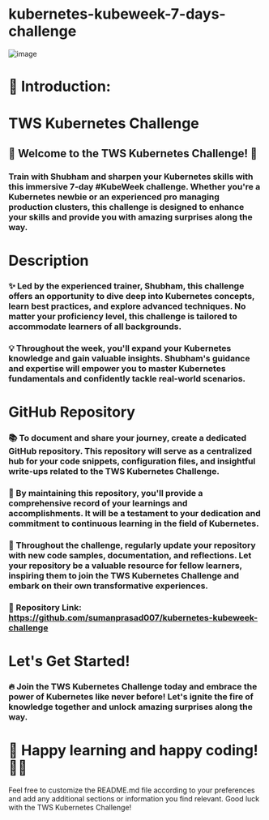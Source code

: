 # kubernetes-kubeweek-7-days-challenge

![image](https://user-images.githubusercontent.com/55047333/234264344-f8efde5b-cd50-487a-89ef-b19e5477a6ac.png)

# 📍 Introduction:

# TWS Kubernetes Challenge

## 🎉 Welcome to the TWS Kubernetes Challenge! 🚀

### Train with Shubham and sharpen your Kubernetes skills with this immersive 7-day #KubeWeek challenge. Whether you're a Kubernetes newbie or an experienced pro managing production clusters, this challenge is designed to enhance your skills and provide you with amazing surprises along the way.

# Description
### ✨ Led by the experienced trainer, Shubham, this challenge offers an opportunity to dive deep into Kubernetes concepts, learn best practices, and explore advanced techniques. No matter your proficiency level, this challenge is tailored to accommodate learners of all backgrounds.

### 💡 Throughout the week, you'll expand your Kubernetes knowledge and gain valuable insights. Shubham's guidance and expertise will empower you to master Kubernetes fundamentals and confidently tackle real-world scenarios.

# GitHub Repository
### 📚 To document and share your journey, create a dedicated GitHub repository. This repository will serve as a centralized hub for your code snippets, configuration files, and insightful write-ups related to the TWS Kubernetes Challenge.

### 🌟 By maintaining this repository, you'll provide a comprehensive record of your learnings and accomplishments. It will be a testament to your dedication and commitment to continuous learning in the field of Kubernetes.

### 🚀 Throughout the challenge, regularly update your repository with new code samples, documentation, and reflections. Let your repository be a valuable resource for fellow learners, inspiring them to join the TWS Kubernetes Challenge and embark on their own transformative experiences.

### 🔗 Repository Link: https://github.com/sumanprasad007/kubernetes-kubeweek-challenge

# Let's Get Started!
### 🔥 Join the TWS Kubernetes Challenge today and embrace the power of Kubernetes like never before! Let's ignite the fire of knowledge together and unlock amazing surprises along the way.

# 🎯 Happy learning and happy coding! 🌟✨

Feel free to customize the README.md file according to your preferences and add any additional sections or information you find relevant. Good luck with the TWS Kubernetes Challenge!
